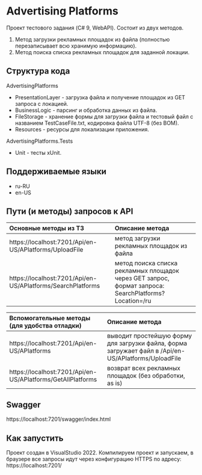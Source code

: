 ﻿# Advertising Platforms
Проект тестового задания (C# 9, WebAPI). Состоит из двух методов.

1. Метод загрузки рекламных площадок из файла (полностью перезаписывает всю хранимую информацию).
2. Метод поиска списка рекламных площадок для заданной локации.

## Структура кода
AdvertisingPlatforms
 - PresentationLayer - загрузка файла и получение площадок из GET запроса с локацией.
 - BusinessLogic - парсинг и обработка данных из файла.
 - FileStorage - хранение формы для загрузки файла и тестовый файл с названием TestCaseFile.txt, кодировка файла UTF-8 (без BOM).
 - Resources - ресурсы для локализации приложения.
 
AdvertisingPlatforms.Tests
 - Unit - тесты xUnit.

## Поддерживаемые языки
 - ru-RU
 - en-US

## Пути (и методы) запросов к API

|Основные методы из ТЗ|Описание метода|
|:-|:-|
| https://localhost:7201/Api/en-US/APlatforms/UploadFile | метод загрузки рекламных площадок из файла |
| https://localhost:7201/Api/en-US/APlatforms/SearchPlatforms | метод поиска списка рекламных площадок через GET запрос, формат запроса: SearchPlatforms?Location=/ru |

|Вспомогательные методы (для удобства отладки)|Описание метода|
|:-|:-|
| https://localhost:7201/Api/en-US/APlatforms | выводит простейшую форму для загрузки файла, форма загружает файл в /Api/en-US/APlatforms/UploadFile |
| https://localhost:7201/Api/en-US/APlatforms/GetAllPlatforms | возврат всех рекламных площадок (без обработки, as is) |

## Swagger
 https://localhost:7201/swagger/index.html

## Как запустить
Проект создан в VisualStudio 2022. Компилируем проект и запускаем, в браузере все запросы идут через конфигурацию HTTPS по адресу: https://localhost:7201/